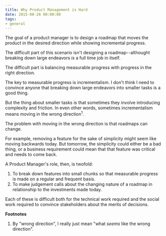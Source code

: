 ```yaml
---
title: Why Product Management is Hard
date: 2015-08-26 00:00:00
tags:
- general
---
```


The goal of a product manager is to design a roadmap
that moves the product in the desired direction
while showing incremental progress.

The difficult part of this scenario isn't designing
a roadmap--althought breaking down large endeavors
_is_ a full time job in itself.

The difficult part is balancing measurable progress
with progress in the right direction.

The key to measurable progress is incrementalism.
I don't think I need to convince anyone that breaking
down large endeavors into smaller tasks is a good thing.

But the thing about smaller tasks is that sometimes they involve
introducing complexity and friction. In even other words, sometimes
incrementalism means moving in the wrong direction<sup>1</sup>.

The problem with moving in the wrong direction is that
roadmaps can change.

For example, removing a feature for the sake of simplicity might
seem like moving backwards today. But tomorrow, the simplicity
could either be a bad thing, or a business requirement could mean
that that feature was critical and needs to come back.

A Product Manager's role, then, is twofold:

1. To break down features into small chunks so that measurable
   progress is made on a regular and frequent basis.
1. To make judgement calls about the changing nature of a roadmap
   in relationship to the investments made today.

Each of these is difficult both for the technical work required
and the social work required to convince stakeholders about the merits
of decisions.

**Footnotes**

1. By "wrong direction", I really just mean "what _seems_ like the
   wrong direction".

